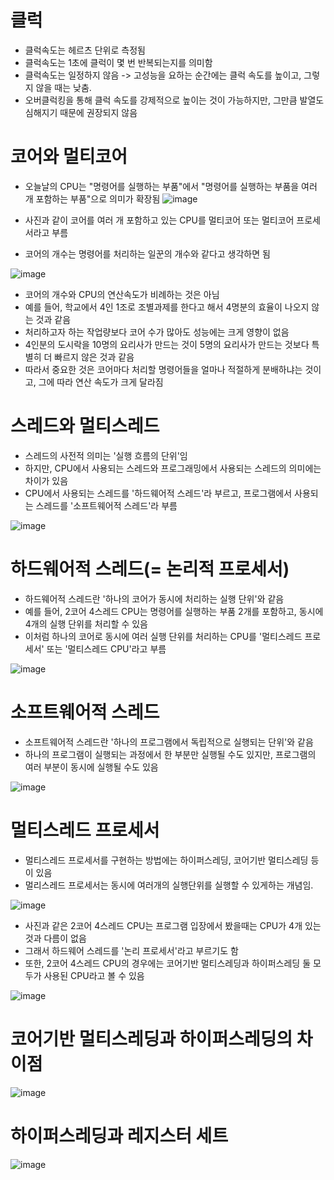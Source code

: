 # 클럭
- 클럭속도는 헤르츠 단위로 측정됨
- 클럭속도는 1초에 클럭이 몇 번 반복되는지를 의미함
- 클럭속도는 일정하지 않음 -> 고성능을 요하는 순간에는 클럭 속도를 높이고, 그렇지 않을 때는 낮춤.
- 오버클럭킹을 통해 클럭 속도를 강제적으로 높이는 것이 가능하지만, 그만큼 발열도 심해지기 때문에 권장되지 않음

# 코어와 멀티코어
- 오늘날의 CPU는 "명령어를 실행하는 부품"에서 "명령어를 실행하는 부품을 여러 개 포함하는 부품"으로 의미가 확장됨
![image](https://github.com/user-attachments/assets/9d046ec7-2036-44c1-8cab-dcddfcb75e3c)

- 사진과 같이 코어를 여러 개 포함하고 있는 CPU를 멀티코어 또는 멀티코어 프로세서라고 부름
- 코어의 개수는 명령어를 처리하는 일꾼의 개수와 같다고 생각하면 됨
  

![image](https://github.com/user-attachments/assets/d48b099b-a3d5-4479-bce1-bbd34e79c775)

- 코어의 개수와 CPU의 연산속도가 비례하는 것은 아님
- 예를 들어, 학교에서 4인 1조로 조별과제를 한다고 해서 4명분의 효율이 나오지 않는 것과 같음
- 처리하고자 하는 작업량보다 코어 수가 많아도 성능에는 크게 영향이 없음
- 4인분의 도시락을 10명의 요리사가 만드는 것이 5명의 요리사가 만드는 것보다 특별히 더 빠르지 않은 것과 같음
- 따라서 중요한 것은 코어마다 처리할 명령어들을 얼마나 적절하게 분배하냐는 것이고, 그에 따라 연산 속도가 크게 달라짐

# 스레드와 멀티스레드
- 스레드의 사전적 의미는 '실행 흐름의 단위'임
- 하지만, CPU에서 사용되는 스레드와 프로그래밍에서 사용되는 스레드의 의미에는 차이가 있음
- CPU에서 사용되는 스레드를 '하드웨어적 스레드'라 부르고, 프로그램에서 사용되는 스레드를 '소프트웨어적 스레드'라 부름

![image](https://github.com/user-attachments/assets/ebb0534b-50f2-4f85-a6cb-0561e4b5a98e)

# 하드웨어적 스레드(= 논리적 프로세서)
- 하드웨어적 스레드란 '하나의 코어가 동시에 처리하는 실행 단위'와 같음
- 예를 들어, 2코어 4스레드 CPU는 명령어를 실행하는 부품 2개를 포함하고, 동시에 4개의 실행 단위를 처리할 수 있음
- 이처럼 하나의 코어로 동시에 여러 실행 단위를 처리하는 CPU를 '멀티스레드 프로세서' 또는 '멀티스레드 CPU'라고 부름

![image](https://github.com/user-attachments/assets/a768d020-99b4-46db-9191-7c9a507553c8)

# 소프트웨어적 스레드
- 소프트웨어적 스레드란 '하나의 프로그램에서 독립적으로 실행되는 단위'와 같음
- 하나의 프로그램이 실행되는 과정에서 한 부분만 실행될 수도 있지만, 프로그램의 여러 부분이 동시에 실행될 수도 있음

![image](https://github.com/user-attachments/assets/12ff9a93-4c34-4f57-8754-5e60636aad8c)

# 멀티스레드 프로세서
- 멀티스레드 프로세서를 구현하는 방법에는 하이퍼스레딩, 코어기반 멀티스레딩 등이 있음
- 멀리스레드 프로세서는 동시에 여러개의 실행단위를 실행할 수 있게하는 개념임.
  
![image](https://github.com/user-attachments/assets/ba44541b-dbcd-430c-8f7b-446bbf43308f)

- 사진과 같은 2코어 4스레드 CPU는 프로그램 입장에서 봤을때는 CPU가 4개 있는 것과 다름이 없음
- 그래서 하드웨어 스레드를 '논리 프로세서'라고 부르기도 함
- 또한, 2코어 4스레드 CPU의 경우에는 코어기반 멀티스레딩과 하이퍼스레딩 둘 모두가 사용된 CPU라고 볼 수 있음

![image](https://github.com/user-attachments/assets/89f2e170-8060-473c-b16f-bfe0bb30f805)

# 코어기반 멀티스레딩과 하이퍼스레딩의 차이점

![image](https://github.com/user-attachments/assets/f698ddcd-98e8-4b3b-a2d9-7abc648cce15)


# 하이퍼스레딩과 레지스터 세트

![image](https://github.com/user-attachments/assets/22ec11a3-0057-44a4-9202-2d510c9b8660)




  
  
